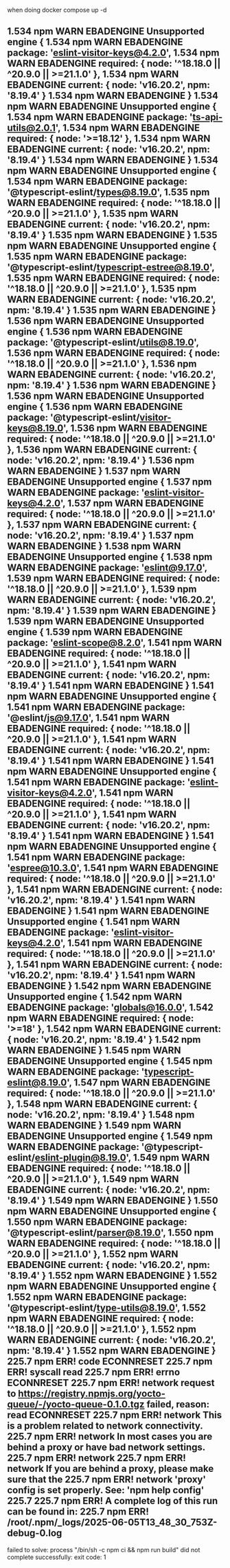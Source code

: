 when doing docker compose  up -d 


1.534 npm WARN EBADENGINE Unsupported engine {
1.534 npm WARN EBADENGINE   package: 'eslint-visitor-keys@4.2.0',
1.534 npm WARN EBADENGINE   required: { node: '^18.18.0 || ^20.9.0 || >=21.1.0' },
1.534 npm WARN EBADENGINE   current: { node: 'v16.20.2', npm: '8.19.4' }
1.534 npm WARN EBADENGINE }
1.534 npm WARN EBADENGINE Unsupported engine {
1.534 npm WARN EBADENGINE   package: 'ts-api-utils@2.0.1',
1.534 npm WARN EBADENGINE   required: { node: '>=18.12' },
1.534 npm WARN EBADENGINE   current: { node: 'v16.20.2', npm: '8.19.4' }
1.534 npm WARN EBADENGINE }
1.534 npm WARN EBADENGINE Unsupported engine {
1.534 npm WARN EBADENGINE   package: '@typescript-eslint/types@8.19.0',
1.535 npm WARN EBADENGINE   required: { node: '^18.18.0 || ^20.9.0 || >=21.1.0' },
1.535 npm WARN EBADENGINE   current: { node: 'v16.20.2', npm: '8.19.4' }
1.535 npm WARN EBADENGINE }
1.535 npm WARN EBADENGINE Unsupported engine {
1.535 npm WARN EBADENGINE   package: '@typescript-eslint/typescript-estree@8.19.0',
1.535 npm WARN EBADENGINE   required: { node: '^18.18.0 || ^20.9.0 || >=21.1.0' },
1.535 npm WARN EBADENGINE   current: { node: 'v16.20.2', npm: '8.19.4' }
1.535 npm WARN EBADENGINE }
1.536 npm WARN EBADENGINE Unsupported engine {
1.536 npm WARN EBADENGINE   package: '@typescript-eslint/utils@8.19.0',
1.536 npm WARN EBADENGINE   required: { node: '^18.18.0 || ^20.9.0 || >=21.1.0' },
1.536 npm WARN EBADENGINE   current: { node: 'v16.20.2', npm: '8.19.4' }
1.536 npm WARN EBADENGINE }
1.536 npm WARN EBADENGINE Unsupported engine {
1.536 npm WARN EBADENGINE   package: '@typescript-eslint/visitor-keys@8.19.0',
1.536 npm WARN EBADENGINE   required: { node: '^18.18.0 || ^20.9.0 || >=21.1.0' },
1.536 npm WARN EBADENGINE   current: { node: 'v16.20.2', npm: '8.19.4' }
1.536 npm WARN EBADENGINE }
1.537 npm WARN EBADENGINE Unsupported engine {
1.537 npm WARN EBADENGINE   package: 'eslint-visitor-keys@4.2.0',
1.537 npm WARN EBADENGINE   required: { node: '^18.18.0 || ^20.9.0 || >=21.1.0' },
1.537 npm WARN EBADENGINE   current: { node: 'v16.20.2', npm: '8.19.4' }
1.537 npm WARN EBADENGINE }
1.538 npm WARN EBADENGINE Unsupported engine {
1.538 npm WARN EBADENGINE   package: 'eslint@9.17.0',
1.539 npm WARN EBADENGINE   required: { node: '^18.18.0 || ^20.9.0 || >=21.1.0' },
1.539 npm WARN EBADENGINE   current: { node: 'v16.20.2', npm: '8.19.4' }
1.539 npm WARN EBADENGINE }
1.539 npm WARN EBADENGINE Unsupported engine {
1.539 npm WARN EBADENGINE   package: 'eslint-scope@8.2.0',
1.541 npm WARN EBADENGINE   required: { node: '^18.18.0 || ^20.9.0 || >=21.1.0' },
1.541 npm WARN EBADENGINE   current: { node: 'v16.20.2', npm: '8.19.4' }
1.541 npm WARN EBADENGINE }
1.541 npm WARN EBADENGINE Unsupported engine {
1.541 npm WARN EBADENGINE   package: '@eslint/js@9.17.0',
1.541 npm WARN EBADENGINE   required: { node: '^18.18.0 || ^20.9.0 || >=21.1.0' },
1.541 npm WARN EBADENGINE   current: { node: 'v16.20.2', npm: '8.19.4' }
1.541 npm WARN EBADENGINE }
1.541 npm WARN EBADENGINE Unsupported engine {
1.541 npm WARN EBADENGINE   package: 'eslint-visitor-keys@4.2.0',
1.541 npm WARN EBADENGINE   required: { node: '^18.18.0 || ^20.9.0 || >=21.1.0' },
1.541 npm WARN EBADENGINE   current: { node: 'v16.20.2', npm: '8.19.4' }
1.541 npm WARN EBADENGINE }
1.541 npm WARN EBADENGINE Unsupported engine {
1.541 npm WARN EBADENGINE   package: 'espree@10.3.0',
1.541 npm WARN EBADENGINE   required: { node: '^18.18.0 || ^20.9.0 || >=21.1.0' },
1.541 npm WARN EBADENGINE   current: { node: 'v16.20.2', npm: '8.19.4' }
1.541 npm WARN EBADENGINE }
1.541 npm WARN EBADENGINE Unsupported engine {
1.541 npm WARN EBADENGINE   package: 'eslint-visitor-keys@4.2.0',
1.541 npm WARN EBADENGINE   required: { node: '^18.18.0 || ^20.9.0 || >=21.1.0' },
1.541 npm WARN EBADENGINE   current: { node: 'v16.20.2', npm: '8.19.4' }
1.541 npm WARN EBADENGINE }
1.542 npm WARN EBADENGINE Unsupported engine {
1.542 npm WARN EBADENGINE   package: 'globals@16.0.0',
1.542 npm WARN EBADENGINE   required: { node: '>=18' },
1.542 npm WARN EBADENGINE   current: { node: 'v16.20.2', npm: '8.19.4' }
1.542 npm WARN EBADENGINE }
1.545 npm WARN EBADENGINE Unsupported engine {
1.545 npm WARN EBADENGINE   package: 'typescript-eslint@8.19.0',
1.547 npm WARN EBADENGINE   required: { node: '^18.18.0 || ^20.9.0 || >=21.1.0' },
1.548 npm WARN EBADENGINE   current: { node: 'v16.20.2', npm: '8.19.4' }
1.548 npm WARN EBADENGINE }
1.549 npm WARN EBADENGINE Unsupported engine {
1.549 npm WARN EBADENGINE   package: '@typescript-eslint/eslint-plugin@8.19.0',
1.549 npm WARN EBADENGINE   required: { node: '^18.18.0 || ^20.9.0 || >=21.1.0' },
1.549 npm WARN EBADENGINE   current: { node: 'v16.20.2', npm: '8.19.4' }
1.549 npm WARN EBADENGINE }
1.550 npm WARN EBADENGINE Unsupported engine {
1.550 npm WARN EBADENGINE   package: '@typescript-eslint/parser@8.19.0',
1.550 npm WARN EBADENGINE   required: { node: '^18.18.0 || ^20.9.0 || >=21.1.0' },
1.552 npm WARN EBADENGINE   current: { node: 'v16.20.2', npm: '8.19.4' }
1.552 npm WARN EBADENGINE }
1.552 npm WARN EBADENGINE Unsupported engine {
1.552 npm WARN EBADENGINE   package: '@typescript-eslint/type-utils@8.19.0',
1.552 npm WARN EBADENGINE   required: { node: '^18.18.0 || ^20.9.0 || >=21.1.0' },
1.552 npm WARN EBADENGINE   current: { node: 'v16.20.2', npm: '8.19.4' }
1.552 npm WARN EBADENGINE }
225.7 npm ERR! code ECONNRESET
225.7 npm ERR! syscall read
225.7 npm ERR! errno ECONNRESET
225.7 npm ERR! network request to https://registry.npmjs.org/yocto-queue/-/yocto-queue-0.1.0.tgz failed, reason: read ECONNRESET
225.7 npm ERR! network This is a problem related to network connectivity.
225.7 npm ERR! network In most cases you are behind a proxy or have bad network settings.
225.7 npm ERR! network
225.7 npm ERR! network If you are behind a proxy, please make sure that the
225.7 npm ERR! network 'proxy' config is set properly.  See: 'npm help config'
225.7
225.7 npm ERR! A complete log of this run can be found in:
225.7 npm ERR!     /root/.npm/_logs/2025-06-05T13_48_30_753Z-debug-0.log
------
failed to solve: process "/bin/sh -c npm ci &&   npm run build" did not complete successfully: exit code: 1
